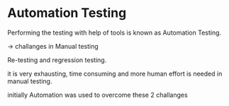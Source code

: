 # Automation Testing

Performing the testing with help of tools is known as Automation Testing.

-> challanges in Manual testing 

Re-testing and regression testing.

it is very exhausting, time consuming and more human effort is needed in manual testing.

initially Automation was used to overcome these 2 challanges
